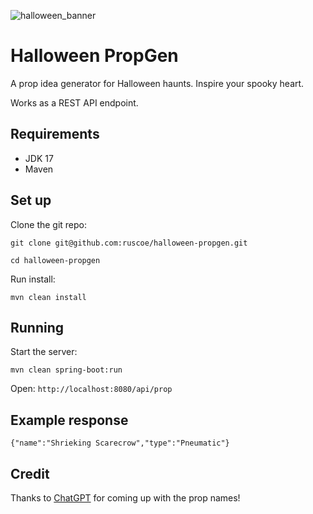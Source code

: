 ![halloween_banner](https://github.com/user-attachments/assets/f3b0461d-ae02-4461-aa5f-ad630896bfbb)

# Halloween PropGen

A prop idea generator for Halloween haunts. Inspire your spooky heart.

Works as a REST API endpoint.

## Requirements

* JDK 17
* Maven

## Set up

Clone the git repo:

`git clone git@github.com:ruscoe/halloween-propgen.git`

`cd halloween-propgen`

Run install:

`mvn clean install`

## Running

Start the server:

`mvn clean spring-boot:run`

Open: `http://localhost:8080/api/prop`

## Example response

`{"name":"Shrieking Scarecrow","type":"Pneumatic"}`

## Credit

Thanks to [ChatGPT](https://chatgpt.com/) for coming up with the prop names!
